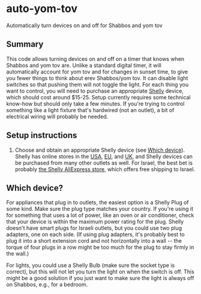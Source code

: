# auto-yom-tov
Automatically turn devices on and off for Shabbos and yom tov

## Summary

This code allows turning devices on and off on a timer that knows when Shabbos and yom tov are. Unlike a standard digital timer, it will automatically account for yom tov and for changes in sunset time, to give you fewer things to think about erev Shabbos/yom tov. It can disable light switches so that pushing them will not toggle the light. For each thing you want to control, you will need to purchase an appropriate [Shelly](https://www.shelly.com/) device, which should cost around $15-25. Setup currently requires some technical know-how but should only take a few minutes. If you're trying to control something like a light fixture that's hardwired (not an outlet), a bit of electrical wiring will probably be needed.

## Setup instructions

1. Choose and obtain an appropriate Shelly device (see [Which device](#which-device)). Shelly has online stores in the [USA](https://us.shelly.com/), [EU](https://www.shelly.com/), and [UK](https://shellystore.co.uk/), and Shelly devices can be purchased from many other outlets as well. For Israel, the best bet is probably [the Shelly AliExpress store](https://shelly.aliexpress.com/store/), which offers free shipping to Israel.

## Which device?

For appliances that plug in to outlets, the easiest option is a Shelly Plug of some kind. Make sure the plug type matches your country. If you're using it for something that uses a lot of power, like an oven or air conditioner, check that your device is within the maximum power rating for the plug. Shelly doesn't have smart plugs for Israeli outlets, but you could use two plug adapters, one on each side. (If using plug adapters, it's probably best to plug it into a short extension cord and not horizontally into a wall -- the torque of four plugs in a row might be too much for the plug to stay firmly in the wall.)

For lights, you could use a Shelly Bulb (make sure the socket type is correct), but this will not let you turn the light on when the switch is off. This might be a good solution if you just want to make sure the light is always off on Shabbos, e.g., for a bedroom.
